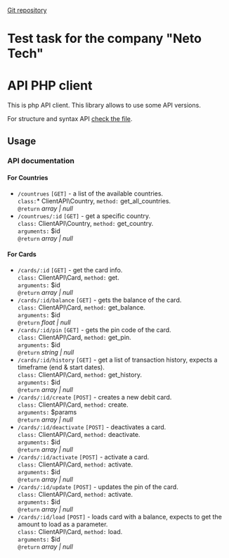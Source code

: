 [Git repository](https://github.com/McBurns/NetoTechAPIClient)

# Test task for the company "Neto Tech" #
# API PHP client #

This is php API client. This library allows to use some API versions. 

For structure and syntax API [check the file](/PHP%20Test.pdf).

## Usage
### API documentation
#### For Countries
- `/countrues` `[GET]` - a list of the available countries.  
  `class:`* ClientAPI\Country, `method:` get_all_countries.  
  `@return` *array | null*
- `/countrues/:id` `[GET]` - get a specific country.  
  `class:` ClientAPI\Country, `method:` get_country.  
  `arguments:` $id  
  `@return`  *array | null*
#### For Cards
- `/cards/:id` `[GET]` - get the card info.  
  `class:` ClientAPI\Card, `method:` get.  
  `arguments:` $id  
  `@return`  *array | null*
- `/cards/:id/balance` `[GET]` - gets the balance of the card.  
  `class:` ClientAPI\Card, `method:` get_balance.  
  `arguments:` $id  
  `@return`  *float | null*
- `/cards/:id/pin` `[GET]` - gets the pin code of the card.  
  `class:` ClientAPI\Card, `method:` get_pin.  
  `arguments:` $id  
  `@return`  *string | null*
- `/cards/:id/history` `[GET]` - get a list of transaction history, expects a timeframe
  (end & start dates).  
  `class:` ClientAPI\Card, `method:` get_history.  
  `arguments:` $id  
  `@return`  *array | null*
- `/cards/:id/create` `[POST]` - creates a new debit card.  
  `class:` ClientAPI\Card, `method:` create.  
  `arguments:` $params  
  `@return`  *array | null*
- `/cards/:id/deactivate` `[POST]` - deactivates a card.  
  `class:` ClientAPI\Card, `method:` deactivate.  
  `arguments:` $id  
  `@return`  *array | null*
- `/cards/:id/activate` `[POST]` - activate a card.  
  `class:` ClientAPI\Card, `method:` activate.  
  `arguments:` $id  
  `@return`  *array | null*
- `/cards/:id/update` `[POST]` - updates the pin of the card.  
  `class:` ClientAPI\Card, `method:` activate.  
  `arguments:` $id  
  `@return`  *array | null*
- `/cards/:id/load` `[POST]` - loads card with a balance, expects to get the amount
  to load as a parameter.  
  `class:` ClientAPI\Card, `method:` load.  
  `arguments:` $id  
  `@return`  *array | null*
  